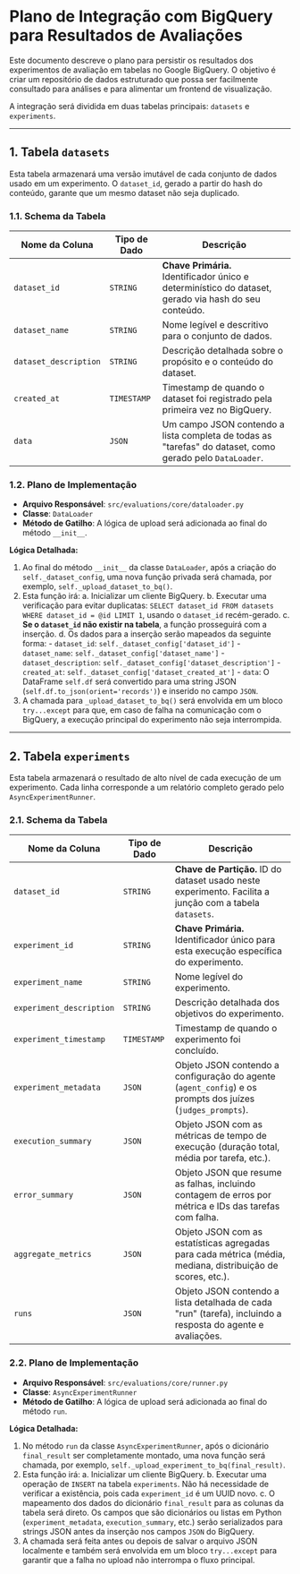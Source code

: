 # Plano de Integração com BigQuery para Resultados de Avaliações

Este documento descreve o plano para persistir os resultados dos experimentos de avaliação em tabelas no Google BigQuery. O objetivo é criar um repositório de dados estruturado que possa ser facilmente consultado para análises e para alimentar um frontend de visualização.

A integração será dividida em duas tabelas principais: `datasets` e `experiments`.

---

## 1. Tabela `datasets`

Esta tabela armazenará uma versão imutável de cada conjunto de dados usado em um experimento. O `dataset_id`, gerado a partir do hash do conteúdo, garante que um mesmo dataset não seja duplicado.

### 1.1. Schema da Tabela

| Nome da Coluna        | Tipo de Dado | Descrição                                                                                             |
| --------------------- | ------------ | ----------------------------------------------------------------------------------------------------- |
| `dataset_id`          | `STRING`     | **Chave Primária.** Identificador único e determinístico do dataset, gerado via hash do seu conteúdo.   |
| `dataset_name`        | `STRING`     | Nome legível e descritivo para o conjunto de dados.                                                   |
| `dataset_description` | `STRING`     | Descrição detalhada sobre o propósito e o conteúdo do dataset.                                        |
| `created_at`          | `TIMESTAMP`  | Timestamp de quando o dataset foi registrado pela primeira vez no BigQuery.                           |
| `data`                | `JSON`       | Um campo JSON contendo a lista completa de todas as "tarefas" do dataset, como gerado pelo `DataLoader`. |

### 1.2. Plano de Implementação

-   **Arquivo Responsável**: `src/evaluations/core/dataloader.py`
-   **Classe**: `DataLoader`
-   **Método de Gatilho**: A lógica de upload será adicionada ao final do método `__init__`.

**Lógica Detalhada:**

1.  Ao final do método `__init__` da classe `DataLoader`, após a criação do `self._dataset_config`, uma nova função privada será chamada, por exemplo, `self._upload_dataset_to_bq()`.
2.  Esta função irá:
    a.  Inicializar um cliente BigQuery.
    b.  Executar uma verificação para evitar duplicatas: `SELECT dataset_id FROM datasets WHERE dataset_id = @id LIMIT 1`, usando o `dataset_id` recém-gerado.
    c.  **Se o `dataset_id` não existir na tabela**, a função prosseguirá com a inserção.
    d.  Os dados para a inserção serão mapeados da seguinte forma:
        -   `dataset_id`: `self._dataset_config['dataset_id']`
        -   `dataset_name`: `self._dataset_config['dataset_name']`
        -   `dataset_description`: `self._dataset_config['dataset_description']`
        -   `created_at`: `self._dataset_config['dataset_created_at']`
        -   `data`: O DataFrame `self.df` será convertido para uma string JSON (`self.df.to_json(orient='records')`) e inserido no campo `JSON`.
3.  A chamada para `_upload_dataset_to_bq()` será envolvida em um bloco `try...except` para que, em caso de falha na comunicação com o BigQuery, a execução principal do experimento não seja interrompida.

---

## 2. Tabela `experiments`

Esta tabela armazenará o resultado de alto nível de cada execução de um experimento. Cada linha corresponde a um relatório completo gerado pelo `AsyncExperimentRunner`.

### 2.1. Schema da Tabela

| Nome da Coluna           | Tipo de Dado | Descrição                                                                                                  |
| ------------------------ | ------------ | ---------------------------------------------------------------------------------------------------------- |
| `dataset_id`             | `STRING`     | **Chave de Partição.** ID do dataset usado neste experimento. Facilita a junção com a tabela `datasets`.      |
| `experiment_id`          | `STRING`     | **Chave Primária.** Identificador único para esta execução específica do experimento.                        |
| `experiment_name`        | `STRING`     | Nome legível do experimento.                                                                               |
| `experiment_description` | `STRING`     | Descrição detalhada dos objetivos do experimento.                                                          |
| `experiment_timestamp`   | `TIMESTAMP`  | Timestamp de quando o experimento foi concluído.                                                           |
| `experiment_metadata`    | `JSON`       | Objeto JSON contendo a configuração do agente (`agent_config`) e os prompts dos juízes (`judges_prompts`). |
| `execution_summary`      | `JSON`       | Objeto JSON com as métricas de tempo de execução (duração total, média por tarefa, etc.).                  |
| `error_summary`          | `JSON`       | Objeto JSON que resume as falhas, incluindo contagem de erros por métrica e IDs das tarefas com falha.     |
| `aggregate_metrics`      | `JSON`       | Objeto JSON com as estatísticas agregadas para cada métrica (média, mediana, distribuição de scores, etc.). |
| `runs`                   | `JSON`       | Objeto JSON contendo a lista detalhada de cada "run" (tarefa), incluindo a resposta do agente e avaliações. |

### 2.2. Plano de Implementação

-   **Arquivo Responsável**: `src/evaluations/core/runner.py`
-   **Classe**: `AsyncExperimentRunner`
-   **Método de Gatilho**: A lógica de upload será adicionada ao final do método `run`.

**Lógica Detalhada:**

1.  No método `run` da classe `AsyncExperimentRunner`, após o dicionário `final_result` ser completamente montado, uma nova função será chamada, por exemplo, `self._upload_experiment_to_bq(final_result)`.
2.  Esta função irá:
    a.  Inicializar um cliente BigQuery.
    b.  Executar uma operação de `INSERT` na tabela `experiments`. Não há necessidade de verificar a existência, pois cada `experiment_id` é um UUID novo.
    c.  O mapeamento dos dados do dicionário `final_result` para as colunas da tabela será direto. Os campos que são dicionários ou listas em Python (`experiment_metadata`, `execution_summary`, etc.) serão serializados para strings JSON antes da inserção nos campos `JSON` do BigQuery.
3.  A chamada será feita antes ou depois de salvar o arquivo JSON localmente e também será envolvida em um bloco `try...except` para garantir que a falha no upload não interrompa o fluxo principal.
